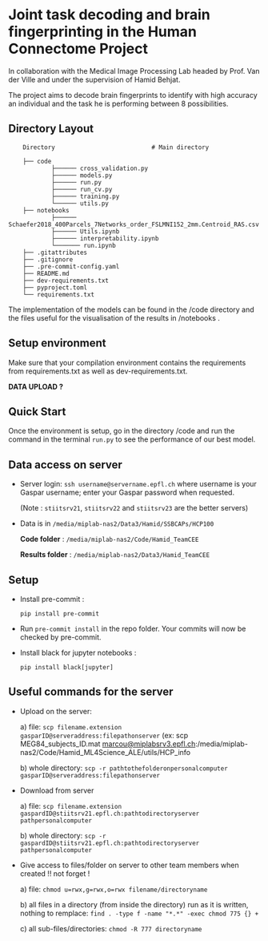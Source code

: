 # Joint task decoding and brain fingerprinting in the Human Connectome Project

In collaboration with the Medical Image Processing Lab headed by Prof. Van der Ville and under the supervision of Hamid Behjat. 

The project aims to decode brain fingerprints to identify with high accuracy an individual and the task he is performing between 8 possibilities.

## Directory Layout

        Directory                           # Main directory
        
        ├── code
                ├────── cross_validation.py
                ├────── models.py
                ├────── run.py
                ├────── run_cv.py
                ├────── training.py
                └────── utils.py                     
        ├── notebooks
                ├────── Schaefer2018_400Parcels_7Networks_order_FSLMNI152_2mm.Centroid_RAS.csv
                ├────── Utils.ipynb
                ├────── interpretability.ipynb
                └─────── run.ipynb
        ├── .gitattributes
        ├── .gitignore
        ├── .pre-commit-config.yaml
        ├── README.md
        ├── dev-requirements.txt
        ├── pyproject.toml
        └── requirements.txt

The implementation of the models can be found in the /code directory and the files useful for the visualisation of the results in /notebooks . 

## Setup environment

Make sure that your compilation environment contains the requirements from requirements.txt as well as dev-requirements.txt.

**DATA UPLOAD ?**

## Quick Start

Once the environment is setup, go in the directory /code and run the command in the terminal `run.py` to see the performance of our best model. 

## Data access on server

* Server login:
`ssh username@servername.epfl.ch`
where username is your Gaspar username; enter your Gaspar password when requested.

    (Note : `stiitsrv21`, `stiitsrv22` and `stiitsrv23` are the better servers)

* Data is in `/media/miplab-nas2/Data3/Hamid/SSBCAPs/HCP100`

    **Code folder** :
    `/media/miplab-nas2/Code/Hamid_TeamCEE`

    **Results folder** :
    `/media/miplab-nas2/Data3/Hamid_TeamCEE`

## Setup

* Install pre-commit :

    `pip install pre-commit`

* Run `pre-commit install` in the repo folder.
Your commits will now be checked by pre-commit.

* Install black for jupyter notebooks :

    `pip install black[jupyter]`

## Useful commands for the server

* Upload on the server:

    a) file:
   `scp filename.extension gasparID@serveraddress:filepathonserver` (ex: scp MEG84_subjects_ID.mat marcou@miplabsrv3.epfl.ch:/media/miplab-nas2/Code/Hamid_ML4Science_ALE/utils/HCP_info

    b)  whole directory:
 `scp -r pathtothefolderonpersonalcomputer gasparID@serveraddress:filepathonserver`

* Download from server

    a) file:  `scp filename.extension gaspardID@stiitsrv21.epfl.ch:pathtodirectoryserver pathpersonalcomputer`

    b)  whole directory:
   `scp -r gaspardID@stiitsrv21.epfl.ch:pathtodirectoryserver pathpersonalcomputer`


* Give access to files/folder on server to other team members when created !! not forget !

    a) file:  `chmod u=rwx,g=rwx,o=rwx filename/directoryname`

    b) all files in a directory (from inside the directory) run as it is written, nothing to remplace:  `find . -type f -name "*.*" -exec chmod 775 {} +`

    c) all sub-files/directories:  `chmod -R 777 directoryname`
